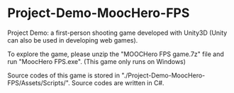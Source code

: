 # Project-Demo-MoocHero-FPS
Project Demo: a first-person shooting game developed with Unity3D (Unity can also be used in developing web games).


To explore the game, please unzip the "MOOCHero FPS game.7z" file and run "MoocHero FPS.exe". (This game only runs on Windows)

Source codes of this game is stored in "./Project-Demo-MoocHero-FPS/Assets/Scripts/". Source codes are written in C#.

